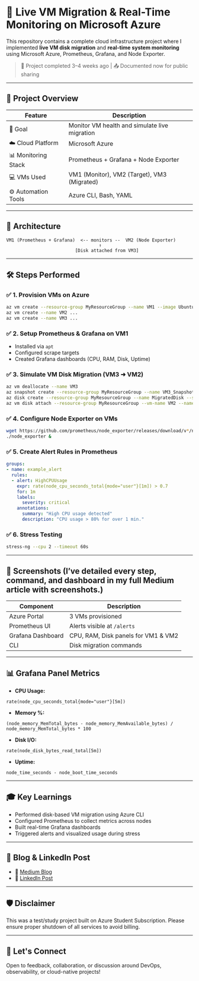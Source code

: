 # 🚀 Live VM Migration & Real-Time Monitoring on Microsoft Azure

This repository contains a complete cloud infrastructure project where I implemented **live VM disk migration** and **real-time system monitoring** using Microsoft Azure, Prometheus, Grafana, and Node Exporter.

> 📝 Project completed 3–4 weeks ago | 📤 Documented now for public sharing

---

## 📁 Project Overview

| Feature             | Description                                   |
| ------------------- | --------------------------------------------- |
| 🧠 Goal             | Monitor VM health and simulate live migration |
| ☁️ Cloud Platform   | Microsoft Azure                               |
| 📊 Monitoring Stack | Prometheus + Grafana + Node Exporter          |
| 💻 VMs Used         | VM1 (Monitor), VM2 (Target), VM3 (Migrated)   |
| ⚙️ Automation Tools | Azure CLI, Bash, YAML                         |

---

## 🧱 Architecture

```
VM1 (Prometheus + Grafana)  <-- monitors --  VM2 (Node Exporter)
                                   ↑
                          [Disk attached from VM3]
```

---

## 🛠️ Steps Performed

### ✅ 1. Provision VMs on Azure

```bash
az vm create --resource-group MyResourceGroup --name VM1 --image Ubuntu2204 ...
az vm create --name VM2 ...
az vm create --name VM3 ...
```

### ✅ 2. Setup Prometheus & Grafana on VM1

* Installed via `apt`
* Configured scrape targets
* Created Grafana dashboards (CPU, RAM, Disk, Uptime)

### ✅ 3. Simulate VM Disk Migration (VM3 ➜ VM2)

```bash
az vm deallocate --name VM3
az snapshot create --resource-group MyResourceGroup --name VM3_Snapshot --source <VM3_DISK_ID>
az disk create --resource-group MyResourceGroup --name MigratedDisk --source VM3_Snapshot
az vm disk attach --resource-group MyResourceGroup --vm-name VM2 --name MigratedDisk
```

### ✅ 4. Configure Node Exporter on VMs

```bash
wget https://github.com/prometheus/node_exporter/releases/download/v*/node_exporter-*.linux-amd64.tar.gz
./node_exporter &
```

### ✅ 5. Create Alert Rules in Prometheus

```yaml
groups:
- name: example_alert
  rules:
  - alert: HighCPUUsage
    expr: rate(node_cpu_seconds_total{mode="user"}[1m]) > 0.7
    for: 1m
    labels:
      severity: critical
    annotations:
      summary: "High CPU usage detected"
      description: "CPU usage > 80% for over 1 min."
```

### ✅ 6. Stress Testing

```bash
stress-ng --cpu 2 --timeout 60s
```

---

## 📸 Screenshots (I’ve detailed every step, command, and dashboard in my full Medium article with screenshots.)

| Component         | Description                         |
| ----------------- | ----------------------------------- |
| Azure Portal      | 3 VMs provisioned                   |
| Prometheus UI     | Alerts visible at `/alerts`         |
| Grafana Dashboard | CPU, RAM, Disk panels for VM1 & VM2 |
| CLI               | Disk migration commands             |

---

## 📊 Grafana Panel Metrics

* **CPU Usage:**

```promql
rate(node_cpu_seconds_total{mode="user"}[5m])
```

* **Memory %:**

```promql
(node_memory_MemTotal_bytes - node_memory_MemAvailable_bytes) / node_memory_MemTotal_bytes * 100
```

* **Disk I/O:**

```promql
rate(node_disk_bytes_read_total[5m])
```

* **Uptime:**

```promql
node_time_seconds - node_boot_time_seconds
```

---

## 🎓 Key Learnings

* Performed disk-based VM migration using Azure CLI
* Configured Prometheus to collect metrics across nodes
* Built real-time Grafana dashboards
* Triggered alerts and visualized usage during stress

---

## 📖 Blog & LinkedIn Post

* 📘 [Medium Blog](https://medium.com/@ayeshazahid036/live-vm-migration-and-real-time-monitoring-on-microsoft-azure-using-prometheus-grafana-2a0db7299dbc)
* 💼 [LinkedIn Post](https://www.linkedin.com/feed/update/urn:li:activity:7338601014121390082/)

---

## 🛡️ Disclaimer

This was a test/study project built on Azure Student Subscription. Please ensure proper shutdown of all services to avoid billing.

---

## 🤝 Let's Connect

Open to feedback, collaboration, or discussion around DevOps, observability, or cloud-native projects!

